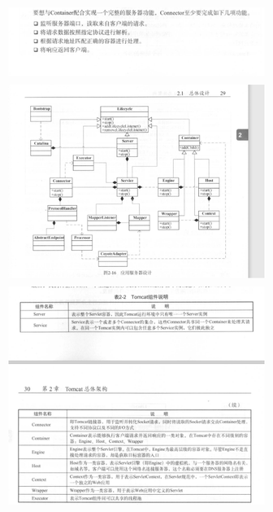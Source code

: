 ![image-20210223095323732](assets/image-20210223095323732.png)

![image-20210222191434040](assets/image-20210222191434040.png)

![image-20210222191330636](assets/image-20210222191330636.png)